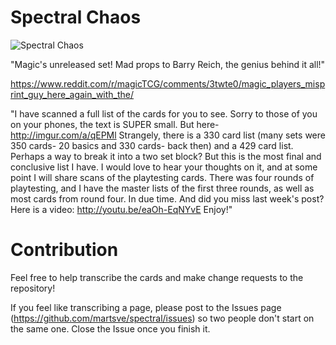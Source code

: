 # Spectral Chaos 

![Spectral Chaos](https://raw.githubusercontent.com/martsve/Spectral/youtube%20art/logo.png)

"Magic's unreleased set! Mad props to Barry Reich, the genius behind it all!"

https://www.reddit.com/r/magicTCG/comments/3twte0/magic_players_misprint_guy_here_again_with_the/

"I have scanned a full list of the cards for you to see. Sorry to those of you on your phones, the text is SUPER small. But here- http://imgur.com/a/qEPMl   Strangely, there is a 330 card list (many sets were 350 cards- 20 basics and 330 cards- back then) and a 429 card list. Perhaps a way to break it into a two set block? But this is the most final and conclusive list I have. I would love to hear your thoughts on it, and at some point I will share scans of the playtesting cards. There was four rounds of playtesting, and I have the master lists of the first three rounds, as well as most cards from round four. In due time. And did you miss last week's post? Here is a video: http://youtu.be/eaOh-EqNYvE Enjoy!"

# Contribution

Feel free to help transcribe the cards and make change requests to the repository!

If you feel like transcribing a page, please post to the Issues page (https://github.com/martsve/spectral/issues) so two people don't start on the same one. Close the Issue once you finish it.